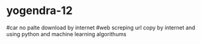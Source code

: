 # yogendra-12
#car no palte download by internet
#web screping url copy by internet
and using python and machine learning algorithums
